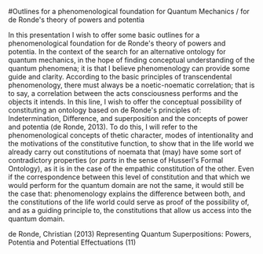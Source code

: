 #Outlines for a phenomenological foundation for Quantum Mechanics / for de Ronde's theory of powers and potentia

In this presentation I wish to offer some basic outlines for a phenomenological foundation for de Ronde's theory of powers and potentia. In the context of the search for an alternative ontology for quantum mechanics, in the hope of finding conceptual understanding of the quantum phenomena; it is that I believe phenomenology can provide some guide and clarity. According to the basic principles of transcendental phenomenology, there must always be a noetic-noematic correlation; that is to say, a correlation between the acts consciousness performs and the objects it intends. In this line, I wish to offer the conceptual possibility of constituting an ontology based on de Ronde's principles of: Indetermination, Difference, and superposition and the concepts of power and potentia (de Ronde, 2013).
To do this, I will refer to the phenomenological concepts of thetic character, modes of intentionality and the motivations of the constitutive function, to show that in the life world we already carry out constitutions of noemata that (may) have some sort of contradictory properties (or _parts_ in the sense of Husserl's Formal Ontology), as it is in the case of the empathic constitution of the other. Even if the correspondence between this level of constitution and that which we would perform for the quantum domain are not the same, it would still be the case that: phenomenology explains the difference between both, and the constitutions of the life world could serve as proof of the possibility of, and as a guiding principle to, the constitutions that allow us access into the quantum domain.

de Ronde, Christian (2013) Representing Quantum Superpositions: Powers, Potentia and Potential Effectuations (11)